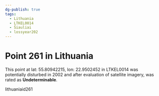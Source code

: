 ```yaml
---
dg-publish: true
tags:
  - Lithuania
  - LTKEL0014
  - Šiauliai
  - lossyear202
---
```


# Point 261 in Lithuania

This point at lat: 55.80942215, lon: 22.9502452 in LTKEL0014 was potentially disturbed in 2002 and after evaluation of satellite imagery, was rated as **Undeterminable**.



lithuaniaid261
